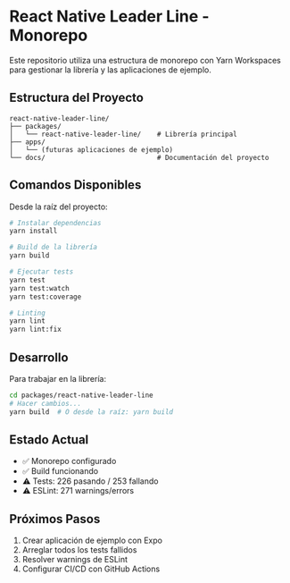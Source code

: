 # React Native Leader Line - Monorepo

Este repositorio utiliza una estructura de monorepo con Yarn Workspaces para gestionar la librería y las aplicaciones de ejemplo.

## Estructura del Proyecto

```
react-native-leader-line/
├── packages/
│   └── react-native-leader-line/    # Librería principal
├── apps/
│   └── (futuras aplicaciones de ejemplo)
└── docs/                            # Documentación del proyecto
```

## Comandos Disponibles

Desde la raíz del proyecto:

```bash
# Instalar dependencias
yarn install

# Build de la librería
yarn build

# Ejecutar tests
yarn test
yarn test:watch
yarn test:coverage

# Linting
yarn lint
yarn lint:fix
```

## Desarrollo

Para trabajar en la librería:

```bash
cd packages/react-native-leader-line
# Hacer cambios...
yarn build  # O desde la raíz: yarn build
```

## Estado Actual

- ✅ Monorepo configurado
- ✅ Build funcionando
- ⚠️ Tests: 226 pasando / 253 fallando
- ⚠️ ESLint: 271 warnings/errors

## Próximos Pasos

1. Crear aplicación de ejemplo con Expo
2. Arreglar todos los tests fallidos
3. Resolver warnings de ESLint
4. Configurar CI/CD con GitHub Actions
